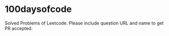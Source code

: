 # 100daysofcode

Solved Problems of Leetcode. Please include question URL and name to get PR accepted.
